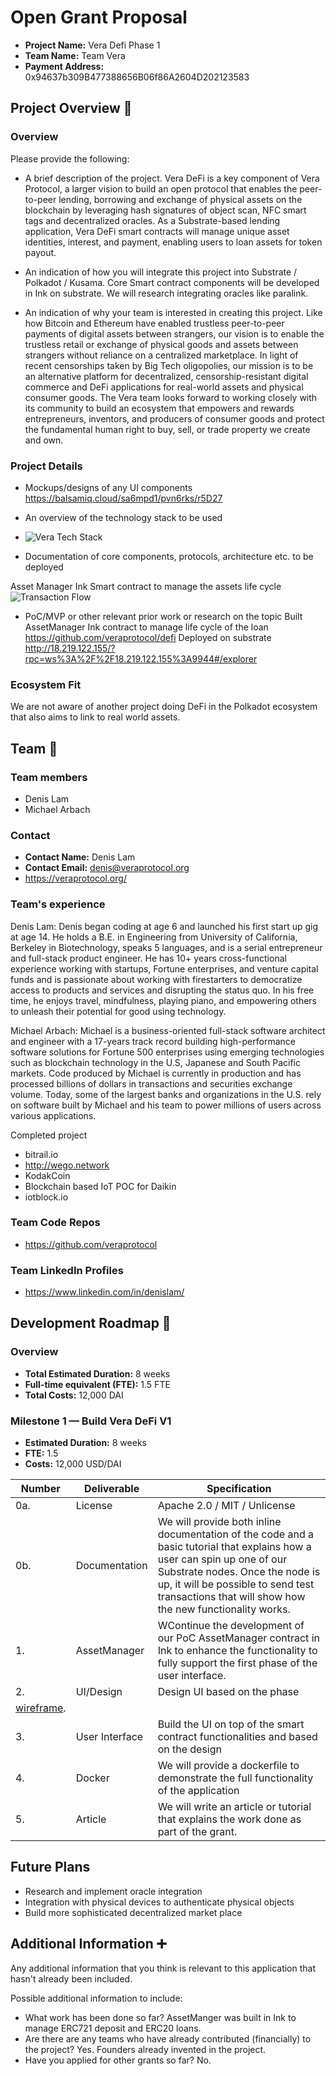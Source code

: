# Open Grant Proposal


* **Project Name:** Vera Defi Phase 1
* **Team Name:** Team Vera
* **Payment Address:** 0x94637b309B477388656B06f86A2604D202123583

## Project Overview :page_facing_up: 

### Overview

Please provide the following:
  * A brief description of the project.
Vera DeFi is a key component of Vera Protocol, a larger vision to build an open protocol that enables the peer-to-peer lending, borrowing and exchange of physical assets on the blockchain by leveraging hash signatures of object scan,  NFC smart tags and decentralized oracles. As a Substrate-based lending application, Vera DeFi smart contracts will manage unique asset identities, interest, and payment, enabling users to loan assets for token payout.

  * An indication of how you will integrate this project into Substrate / Polkadot / Kusama.
  Core Smart contract components will be developed in Ink on substrate. We will research integrating oracles like paralink. 
  * An indication of why your team is interested in creating this project.
  Like how Bitcoin and Ethereum have enabled trustless peer-to-peer payments of digital assets between strangers, our vision is to enable the trustless retail or exchange of physical goods and assets between strangers without reliance on a centralized marketplace. In light of recent censorships taken by Big Tech oligopolies, our mission is to be an alternative platform for decentralized, censorship-resistant digital commerce and DeFi applications for real-world assets and physical consumer goods. The Vera team looks forward to working closely with its community to build an ecosystem that empowers and rewards entrepreneurs, inventors, and producers of consumer goods and protect the fundamental human right to buy, sell, or trade property we create and own.

### Project Details 

* Mockups/designs of any UI components
https://balsamiq.cloud/sa6mpd1/pvn6rks/r5D27

* An overview of the technology stack to be used
* ![Vera Tech Stack](http://screenshot.studio/Feb24N2FlYz.png)
* Documentation of core components, protocols, architecture etc. to be deployed

Asset Manager Ink Smart contract to manage the assets life cycle 
![Transaction Flow](http://screenshot.studio/Feb24YjM4OT.png)
* PoC/MVP or other relevant prior work or research on the topic
Built AssetManager Ink contract to manage life cycle of the loan
https://github.com/veraprotocol/defi 
Deployed on substrate 
http://18.219.122.155/?rpc=ws%3A%2F%2F18.219.122.155%3A9944#/explorer 


### Ecosystem Fit 
We are not aware of another project doing DeFi in the Polkadot ecosystem that also aims to link to real world assets.
## Team :busts_in_silhouette:

### Team members
* Denis Lam
* Michael Arbach	

### Contact
* **Contact Name:** Denis Lam
* **Contact Email:** denis@veraprotocol.org
* https://veraprotocol.org/


### Team's experience
Denis Lam: 
Denis began coding at age 6 and launched his first start up gig at age 14. He holds a B.E. in Engineering from University of California, Berkeley in Biotechnology, speaks 5 languages, and is a serial entrepreneur and full-stack product engineer. He has 10+ years cross-functional experience working with startups, Fortune enterprises, and venture capital funds and is passionate about working with firestarters to democratize access to products and services and disrupting the status quo. In his free time, he enjoys travel, mindfulness, playing piano, and empowering others to unleash their potential for good using technology.
 
Michael Arbach: Michael is a business-oriented full-stack software architect and engineer with a 17-years track record building high-performance software solutions for Fortune 500 enterprises using emerging technologies such as blockchain technology in the U.S, Japanese and South Pacific markets. Code produced by Michael is currently in production and has processed billions of dollars in transactions and securities exchange volume. Today, some of the largest banks and organizations in the U.S. rely on software built by Michael and his team to power millions of users across various applications.

Completed project 

* bitrail.io
* http://wego.network
* KodakCoin
* Blockchain based IoT POC for Daikin
* iotblock.io

### Team Code Repos
* https://github.com/veraprotocol

### Team LinkedIn Profiles
* https://www.linkedin.com/in/denislam/

## Development Roadmap :nut_and_bolt: 

### Overview
* **Total Estimated Duration:** 8 weeks
* **Full-time equivalent (FTE):**  1.5 FTE
* **Total Costs:**  12,000 DAI
### Milestone 1 — Build Vera DeFi V1
* **Estimated Duration:** 8 weeks 
* **FTE:**  1.5
* **Costs:** 12,000 USD/DAI

| Number | Deliverable | Specification |
| ------------- | ------------- | ------------- |
| 0a. | License | Apache 2.0 / MIT / Unlicense |
| 0b. | Documentation | We will provide both inline documentation of the code and a basic tutorial that explains how a user can spin up one of our Substrate nodes. Once the node is up, it will be possible to send test transactions that will show how the new functionality works. |
| 1. | AssetManager | WContinue the development of our PoC AssetManager contract in Ink to enhance the functionality to fully support the first phase of the user interface. |  
| 2. | UI/Design | Design UI based on the phase 
[wireframe](https://balsamiq.cloud/sa6mpd1/pvn6rks/r5D27). |  
| 3. |User Interface | Build the UI on top of the smart contract functionalities and  based on the design |  
| 4. | Docker | We will provide a dockerfile to demonstrate the full functionality of the application |  
| 5. | Article | We will write an article or tutorial that explains the work done as part of the grant. |



## Future Plans
* Research and implement oracle integration
* Integration with physical devices to authenticate physical objects
* Build more sophisticated decentralized market place

## Additional Information :heavy_plus_sign: 
Any additional information that you think is relevant to this application that hasn't already been included.

Possible additional information to include:
* What work has been done so far?
AssetManger was built in Ink to manage  ERC721 deposit and ERC20 loans. 
* Are there are any teams who have already contributed (financially) to the project?
Yes. Founders already invented in the project. 
* Have you applied for other grants so far?
No.
